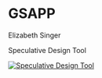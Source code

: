 # GSAPP
Elizabeth Singer

Speculative Design Tool

[![Speculative Design Tool](https://img.youtube.com/vi/LjplH2EPfyY/1.jpg)](https://www.youtube.com/watch?v=LjplH2EPfyY "Speculative Design Tool")
